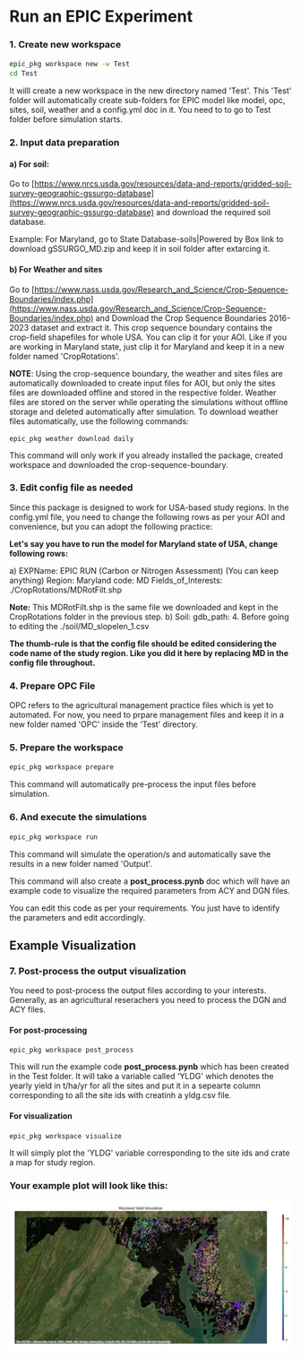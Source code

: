 # Run an EPIC Experiment

### 1. Create new workspace
```bash
epic_pkg workspace new -w Test
cd Test
```
It willl create a new workspace in the new directory named 'Test'. This 'Test' folder will automatically create sub-folders for EPIC model like model, opc, sites, soil, weather and a config.yml doc in it. You need to to go to Test folder before simulation starts.

### 2. Input data preparation
#### a) For soil:
Go to [https://www.nrcs.usda.gov/resources/data-and-reports/gridded-soil-survey-geographic-gssurgo-database](https://www.nrcs.usda.gov/resources/data-and-reports/gridded-soil-survey-geographic-gssurgo-database) and download the required soil database. 

Example: For Maryland, go to State Database-soils|Powered by Box link to download gSSURGO_MD.zip and keep it in soil folder after extarcing it.
#### b) For Weather and sites 
Go to [https://www.nass.usda.gov/Research_and_Science/Crop-Sequence-Boundaries/index.php](https://www.nass.usda.gov/Research_and_Science/Crop-Sequence-Boundaries/index.php) and Download the Crop Sequence Boundaries 2016-2023 dataset and extract it. This crop sequence boundary contains the crop-field shapefiles for whole USA. You can clip it for your AOI. Like if you are working in Maryland state, just clip it for Maryland and keep it in a new folder named 'CropRotations'.

**NOTE**: Using the crop-sequence boundary, the weather and sites files are automatically downloaded to create input files for AOI, but only the sites files are downloaded offline and stored in the respective folder. Weather files are stored on the server while operating the simulations without offline storage and deleted automatically after simulation.
To download weather files automatically, use the following commands:
```
epic_pkg weather download daily
```
This command will only work if you already installed the package, created workspace and downloaded the crop-sequence-boundary.

### 3. Edit config file as needed
Since this package is designed to work for USA-based study regions. In the config.yml file, you need to change the following rows as per your AOI and convenience, but you can adopt the following practice:

**Let's say you have to run the model for Maryland state of USA, change following rows:**

a) EXPName: EPIC RUN (Carbon or Nitrogen Assessment) (You can keep anything)
Region: Maryland
code: MD
Fields_of_Interests: ./CropRotations/MDRotFilt.shp

**Note:** This MDRotFilt.shp is the same file we downloaded and kept in the CropRotations folder in the previous step.
b) Soil: 
gdb_path: 4. Before going to editing the 
./soil/MD_slopelen_1.csv

**The thumb-rule is that the config file should be edited considering the code name of the study region. Like you did it here by replacing MD in the config file throughout.**

### 4. Prepare OPC File
OPC refers to the agricultural management practice files which is yet to automated. For now, you need to prpare management files and keep it in a new folder named 'OPC' inside the 'Test' directory.

### 5. Prepare the workspace
```bash
epic_pkg workspace prepare
```
This command will automatically pre-process the input files before simulation.


### 6. And execute the simulations
```bash
epic_pkg workspace run
```
This command will simulate the operation/s and automatically save the results in a new folder named 'Output'. 

This command will also create a **post_process.pynb** doc which will have an example code to visualize the required parameters from ACY and DGN files. 

You can edit this code as per your requirements. You just have to identify the parameters and edit accordingly.

## Example Visualization

### 7. Post-process the output visualization
You need to post-process the output files according to your interests. Generally, as an agricultural reserachers you need to process the DGN and ACY files.

#### For post-processing
```
epic_pkg workspace post_process
```
This will run the example code **post_process.pynb** which has been created in the Test folder. It will take a variable called 'YLDG' which denotes the yearly yield in t/ha/yr for all the sites and put it in a sepearte column corresponding to all the site ids with creatinh a yldg.csv file.


#### For visualization
```
epic_pkg workspace visualize
```
It will simply plot the 'YLDG' variable corresponding to the site ids and crate a map for study region. 

### Your example plot will look like this:
!['Maryland_Yield'](./Yield_MD.png)